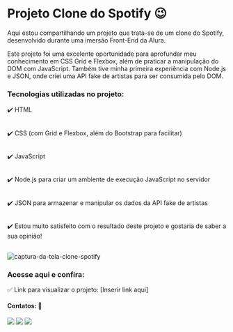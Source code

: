 # Projeto Clone do Spotify 😉

Aqui estou compartilhando um projeto que trata-se de um clone do Spotify, desenvolvido durante uma imersão Front-End da Alura.

Este projeto foi uma excelente oportunidade para aprofundar meu conhecimento em CSS Grid e Flexbox, além de praticar a manipulação do DOM com JavaScript. Também tive minha primeira experiência com Node.js e JSON, onde criei uma API fake de artistas para ser consumida pelo DOM.

### Tecnologias utilizadas no projeto:

✔️ HTML
##
✔️ CSS (com Grid e Flexbox, além do Bootstrap para facilitar)
##
✔️ JavaScript
##
✔️ Node.js para criar um ambiente de execução JavaScript no servidor
##
✔️ JSON para armazenar e manipular os dados da API fake de artistas
##
✔️ Estou muito satisfeito com o resultado deste projeto e gostaria de saber a sua opinião!
##
![captura-da-tela-clone-spotify](https://github.com/americorodrigues25/Clone-Spotify/assets/152452192/e5ae166d-73dd-414e-97f7-fc89b3a4ce8f)

### Acesse aqui e confira:
✅ Link para visualizar o projeto: [Inserir link aqui]

#### Contatos: 📲
<div>
  <a href="https://wa.me/+5511964166962?" target="_blank"><img src="https://img.shields.io/badge/WhatsApp-25D366?style=for-the-badge&logo=whatsapp&logoColor=white"></a>
  <a href="https://www.linkedin.com/in/americo-rodrigues-19741a10b/" target="blank"><img src="https://img.shields.io/badge/LinkedIn-0077B5?style=for-the-badge&logo=linkedin&logoColor=white"></a>
  <a href="malito:americo.200422@gmail.com" target="blank"><img src="https://img.shields.io/badge/Gmail-D14836?style=for-the-badge&logo=gmail&logoColor=white"</a>
</div>
